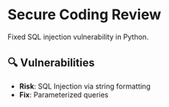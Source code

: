 # Secure Coding Review
Fixed SQL injection vulnerability in Python.

## 🔍 Vulnerabilities
- **Risk**: SQL Injection via string formatting
- **Fix**: Parameterized queries